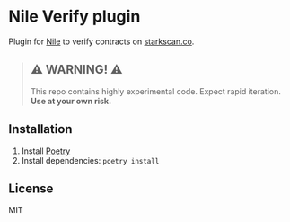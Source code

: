 # Nile Verify plugin

Plugin for [Nile](https://github.com/OpenZeppelin/nile) to verify contracts on [starkscan.co](https://starkscan.co).

> ## ⚠️ WARNING! ⚠️
>
> This repo contains highly experimental code.
> Expect rapid iteration.
> **Use at your own risk.**

## Installation

1. Install [Poetry](https://python-poetry.org/docs/#installation)
2. Install dependencies: `poetry install`

## License

MIT
